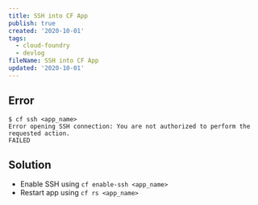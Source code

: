 ```yaml
---
title: SSH into CF App
publish: true
created: '2020-10-01'
tags:
  - cloud-foundry
  - devlog
fileName: SSH into CF App
updated: '2020-10-01'
---
```


## Error

```
$ cf ssh <app_name>
Error opening SSH connection: You are not authorized to perform the requested action.
FAILED
```

## Solution

* Enable SSH using `cf enable-ssh <app_name>`
* Restart app using `cf rs <app_name>`
